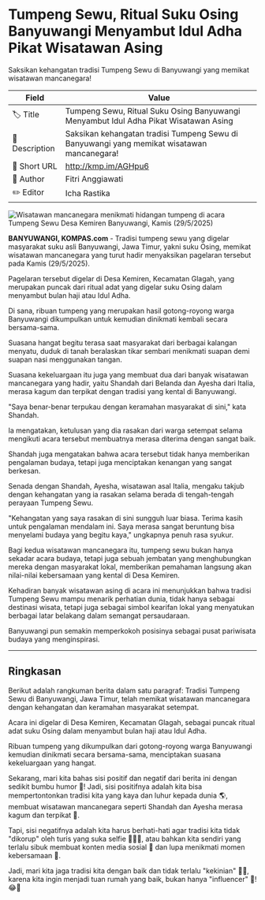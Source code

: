 # Tumpeng Sewu, Ritual Suku Osing Banyuwangi Menyambut Idul Adha Pikat Wisatawan Asing

Saksikan kehangatan tradisi Tumpeng Sewu di Banyuwangi yang memikat wisatawan mancanegara!

| Field         | Value                                                       |
|---------------|-------------------------------------------------------------|
| 🏷️ Title       | Tumpeng Sewu, Ritual Suku Osing Banyuwangi Menyambut Idul Adha Pikat Wisatawan Asing |
| 📝 Description | Saksikan kehangatan tradisi Tumpeng Sewu di Banyuwangi yang memikat wisatawan mancanegara! |
| 🔗 Short URL   | http://kmp.im/AGHpu6 |
| 👤 Author      | Fitri Anggiawati |
| ✏️ Editor      | Icha Rastika |

![Wisatawan mancanegara menikmati hidangan tumpeng di acara Tumpeng Sewu Desa Kemiren Banyuwangi, Kamis (29/5/2025) ](https://asset.kompas.com/crops/GblCpFpbWZZ62RTsNxRfT8u_xP0=/0x0:0x0/750x500/data/photo/2025/05/30/6839a281a9401.jpg)

**BANYUWANGI, KOMPAS.com** - Tradisi tumpeng sewu yang digelar masyarakat suku asli Banyuwangi, Jawa Timur, yakni suku Osing, memikat wisatawan mancanegara yang turut hadir menyaksikan pagelaran tersebut pada Kamis (29/5/2025).

Pagelaran tersebut digelar di Desa Kemiren, Kecamatan Glagah, yang merupakan puncak dari ritual adat yang digelar suku Osing dalam menyambut bulan haji atau Idul Adha.

Di sana, ribuan tumpeng yang merupakan hasil gotong-royong warga Banyuwangi dikumpulkan untuk kemudian dinikmati kembali secara bersama-sama.

Suasana hangat begitu terasa saat masyarakat dari berbagai kalangan menyatu, duduk di tanah beralaskan tikar sembari menikmati suapan demi suapan nasi menggunakan tangan.

Suasana kekeluargaan itu juga yang membuat dua dari banyak wisatawan mancanegara yang hadir, yaitu Shandah dari Belanda dan Ayesha dari Italia, merasa kagum dan terpikat dengan tradisi yang kental di Banyuwangi.

\"Saya benar-benar terpukau dengan keramahan masyarakat di sini,\" kata Shandah.

Ia mengatakan, ketulusan yang dia rasakan dari warga setempat selama mengikuti acara tersebut membuatnya merasa diterima dengan sangat baik.

Shandah juga mengatakan bahwa acara tersebut tidak hanya memberikan pengalaman budaya, tetapi juga menciptakan kenangan yang sangat berkesan.

Senada dengan Shandah, Ayesha, wisatawan asal Italia, mengaku takjub dengan kehangatan yang ia rasakan selama berada di tengah-tengah perayaan Tumpeng Sewu.

\"Kehangatan yang saya rasakan di sini sungguh luar biasa. Terima kasih untuk pengalaman mendalam ini. Saya merasa sangat beruntung bisa menyelami budaya yang begitu kaya,\" ungkapnya penuh rasa syukur.

Bagi kedua wisatawan mancanegara itu, tumpeng sewu bukan hanya sekadar acara budaya, tetapi juga sebuah jembatan yang menghubungkan mereka dengan masyarakat lokal, memberikan pemahaman langsung akan nilai-nilai kebersamaan yang kental di Desa Kemiren.

Kehadiran banyak wisatawan asing di acara ini menunjukkan bahwa tradisi Tumpeng Sewu mampu menarik perhatian dunia, tidak hanya sebagai destinasi wisata, tetapi juga sebagai simbol kearifan lokal yang menyatukan berbagai latar belakang dalam semangat persaudaraan.

Banyuwangi pun semakin memperkokoh posisinya sebagai pusat pariwisata budaya yang menginspirasi.

---
## Ringkasan

Berikut adalah rangkuman berita dalam satu paragraf: Tradisi Tumpeng Sewu di Banyuwangi, Jawa Timur, telah memikat wisatawan mancanegara dengan kehangatan dan keramahan masyarakat setempat.

 Acara ini digelar di Desa Kemiren, Kecamatan Glagah, sebagai puncak ritual adat suku Osing dalam menyambut bulan haji atau Idul Adha.

 Ribuan tumpeng yang dikumpulkan dari gotong-royong warga Banyuwangi kemudian dinikmati secara bersama-sama, menciptakan suasana kekeluargaan yang hangat.



Sekarang, mari kita bahas sisi positif dan negatif dari berita ini dengan sedikit bumbu humor 🤣! Jadi, sisi positifnya adalah kita bisa mempertontonkan tradisi kita yang kaya dan luhur kepada dunia 🌎, membuat wisatawan mancanegara seperti Shandah dan Ayesha merasa kagum dan terpikat 🤩.

 Tapi, sisi negatifnya adalah kita harus berhati-hati agar tradisi kita tidak "dikorup" oleh turis yang suka selfie 🤳🏻📸, atau bahkan kita sendiri yang terlalu sibuk membuat konten media sosial 📱 dan lupa menikmati momen kebersamaan 🙏.

 Jadi, mari kita jaga tradisi kita dengan baik dan tidak terlalu "kekinian" 🙅‍♂️, karena kita ingin menjadi tuan rumah yang baik, bukan hanya "influencer" 👑! 😂👏

